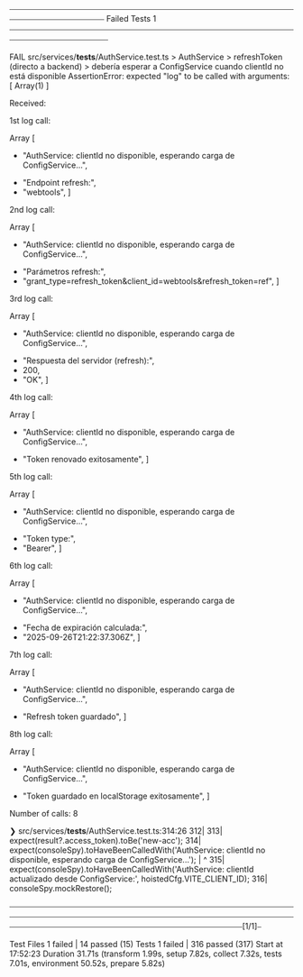 ⎯⎯⎯⎯⎯⎯⎯⎯⎯⎯⎯⎯⎯⎯⎯⎯⎯⎯⎯⎯⎯⎯⎯⎯⎯⎯⎯⎯⎯⎯⎯⎯⎯⎯⎯⎯⎯⎯⎯⎯⎯⎯⎯⎯⎯⎯⎯⎯⎯⎯⎯⎯⎯⎯⎯⎯⎯⎯⎯⎯⎯⎯⎯⎯⎯⎯⎯⎯⎯⎯⎯⎯⎯⎯⎯⎯⎯⎯⎯⎯⎯⎯⎯⎯⎯⎯⎯⎯⎯⎯⎯⎯⎯⎯⎯⎯ Failed Tests 1 ⎯⎯⎯⎯⎯⎯⎯⎯⎯⎯⎯⎯⎯⎯⎯⎯⎯⎯⎯⎯⎯⎯⎯⎯⎯⎯⎯⎯⎯⎯⎯⎯⎯⎯⎯⎯⎯⎯⎯⎯⎯⎯⎯⎯⎯⎯⎯⎯⎯⎯⎯⎯⎯⎯⎯⎯⎯⎯⎯⎯⎯⎯⎯⎯⎯⎯⎯⎯⎯⎯⎯⎯⎯⎯⎯⎯⎯⎯⎯⎯⎯⎯⎯⎯⎯⎯⎯⎯⎯⎯⎯⎯⎯⎯⎯⎯⎯

 FAIL  src/services/__tests__/AuthService.test.ts > AuthService > refreshToken (directo a backend) > debería esperar a ConfigService cuando clientId no está disponible
AssertionError: expected "log" to be called with arguments: [ Array(1) ]

Received:

  1st log call:

  Array [
-   "AuthService: clientId no disponible, esperando carga de ConfigService...",
+   "Endpoint refresh:",
+   "webtools",
  ]

  2nd log call:

  Array [
-   "AuthService: clientId no disponible, esperando carga de ConfigService...",
+   "Parámetros refresh:",
+   "grant_type=refresh_token&client_id=webtools&refresh_token=ref",
  ]

  3rd log call:

  Array [
-   "AuthService: clientId no disponible, esperando carga de ConfigService...",
+   "Respuesta del servidor (refresh):",
+   200,
+   "OK",
  ]

  4th log call:

  Array [
-   "AuthService: clientId no disponible, esperando carga de ConfigService...",
+   "Token renovado exitosamente",
  ]

  5th log call:

  Array [
-   "AuthService: clientId no disponible, esperando carga de ConfigService...",
+   "Token type:",
+   "Bearer",
  ]

  6th log call:

  Array [
-   "AuthService: clientId no disponible, esperando carga de ConfigService...",
+   "Fecha de expiración calculada:",
+   "2025-09-26T21:22:37.306Z",
  ]

  7th log call:

  Array [
-   "AuthService: clientId no disponible, esperando carga de ConfigService...",
+   "Refresh token guardado",
  ]

  8th log call:

  Array [
-   "AuthService: clientId no disponible, esperando carga de ConfigService...",
+   "Token guardado en localStorage exitosamente",
  ]


Number of calls: 8

 ❯ src/services/__tests__/AuthService.test.ts:314:26
    312| 
    313|       expect(result?.access_token).toBe('new-acc');
    314|       expect(consoleSpy).toHaveBeenCalledWith('AuthService: clientId no disponible, esperando carga de ConfigService...');
       |                          ^
    315|       expect(consoleSpy).toHaveBeenCalledWith('AuthService: clientId actualizado desde ConfigService:', hoistedCfg.VITE_CLIENT_ID);
    316|       consoleSpy.mockRestore();

⎯⎯⎯⎯⎯⎯⎯⎯⎯⎯⎯⎯⎯⎯⎯⎯⎯⎯⎯⎯⎯⎯⎯⎯⎯⎯⎯⎯⎯⎯⎯⎯⎯⎯⎯⎯⎯⎯⎯⎯⎯⎯⎯⎯⎯⎯⎯⎯⎯⎯⎯⎯⎯⎯⎯⎯⎯⎯⎯⎯⎯⎯⎯⎯⎯⎯⎯⎯⎯⎯⎯⎯⎯⎯⎯⎯⎯⎯⎯⎯⎯⎯⎯⎯⎯⎯⎯⎯⎯⎯⎯⎯⎯⎯⎯⎯⎯⎯⎯⎯⎯⎯⎯⎯⎯⎯⎯⎯⎯⎯⎯⎯⎯⎯⎯⎯⎯⎯⎯⎯⎯⎯⎯⎯⎯⎯⎯⎯⎯⎯⎯⎯⎯⎯⎯⎯⎯⎯⎯⎯⎯⎯⎯⎯⎯⎯⎯⎯⎯⎯⎯⎯⎯⎯⎯⎯⎯⎯⎯⎯⎯⎯⎯⎯⎯⎯⎯⎯⎯⎯⎯⎯⎯⎯⎯⎯⎯⎯⎯⎯⎯⎯⎯⎯⎯⎯⎯⎯⎯⎯⎯⎯⎯⎯⎯⎯⎯⎯⎯⎯⎯⎯⎯[1/1]⎯

 Test Files  1 failed | 14 passed (15)
      Tests  1 failed | 316 passed (317)
   Start at  17:52:23
   Duration  31.71s (transform 1.99s, setup 7.82s, collect 7.32s, tests 7.01s, environment 50.52s, prepare 5.82s)
